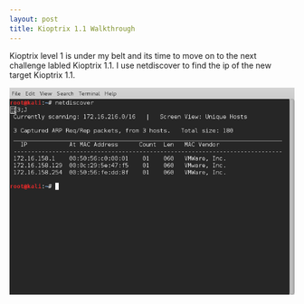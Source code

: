 ```yaml
---
layout: post
title: Kioptrix 1.1 Walkthrough
---
```

Kioptrix level 1 is under my belt and its time to move on to the next challenge labled Kioptrix 1.1. I use netdiscover to find the ip of the new target Kioptrix 1.1. 

![Image description](/images/kioptrix1.2.1.png)
